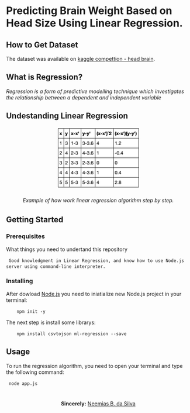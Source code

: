 # Predicting Brain Weight Based on Head Size Using Linear Regression.

## How to Get Dataset

The dataset was available on [kaggle compettion - head brain](https://www.kaggle.com/jemishdonda/headbrain).

## What is Regression?

_Regression is a form of predictive modelling technique which investigates the relationship between a dependent and independent variable_

## Undestanding Linear Regression

<p align="center"><img src="linear-regression.png" width="45%" height="45%"></p> 
<h6 align="center">Example of how work linear regression algorithm step by step.</h6>


## Getting Started

### Prerequisites

What things you need to undertand this repository

```
 Good knowledgment in Linear Regression, and know how to use Node.js server using command-line interpreter.
```

### Installing

After dowload [Node.js](https://nodejs.org/en/) you need to iniatialize new Node.js project in your terminal:   

```
    npm init -y
```

The next step is install some librarys:

```
    npm install csvtojson ml-regression --save
```

## Usage

To run the regression algorithm, you need to open your terminal and type the following command:

```
 node app.js
```

#

<p align="center"><b>Sincerely:</b> <a href="https://github.com/neemiasbsilva">Neemias B. da Silva</a></p>

#